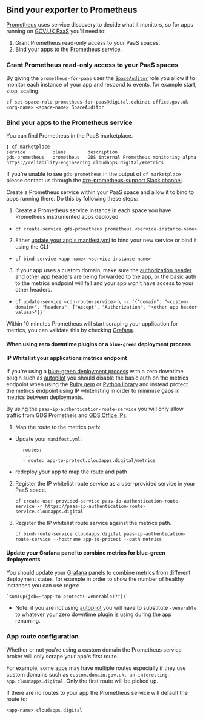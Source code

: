 ## Bind your exporter to Prometheus

[Prometheus][] uses service discovery to decide what it monitors, so for apps running on [GOV.UK PaaS][] you'll need to:

1. Grant Prometheus read-only access to your PaaS spaces.
2. Bind your apps to the Prometheus service.

### Grant Prometheus read-only access to your PaaS spaces

By giving the `prometheus-for-paas` user the [`SpaceAuditor`][] role you allow it to monitor each instance of your app and respond to events, for example start, stop, scaling.

`cf set-space-role prometheus-for-paas@digital.cabinet-office.gov.uk <org-name> <space-name> SpaceAuditor`

### Bind your apps to the Prometheus service

You can find Prometheus in the PaaS marketplace.

```
❯ cf marketplace
service          plans        description
gds-prometheus   prometheus   GDS internal Prometheus monitoring alpha https://reliability-engineering.cloudapps.digital/#metrics
```

If you're unable to see `gds-prometheus` in the output of `cf marketplace` please contact us through the [#re-prometheus-support Slack channel].

Create a Prometheus service within your PaaS space and allow it to bind to apps running there. Do this by following these steps:

1. Create a Prometheus service instance in each space you have Prometheus instrumented apps deployed
  - `cf create-service gds-prometheus prometheus <service-instance-name>`
2. Either [update your app's manifest.yml] to bind your new service or bind it using the CLI
  - `cf bind-service <app-name> <service-instance-name>`
3. If your app uses a custom domain, make sure the [authorization header and other app headers][] are being forwarded to the app, or the basic auth to the metrics endpoint will fail and your app won't have access to your other headers.
  - `cf update-service <cdn-route-service> \
    -c '{"domain": "<custom-domain>", "headers": ["Accept", "Authorization", "<other app header values>"]}'`

Within 10 minutes Prometheus will start scraping your application for metrics, you can validate this by checking [Grafana][].

#### When using zero downtime plugins or a `blue-green` deployment process

#### IP Whitelist your applications metrics endpoint

If you're using a [blue-green deployment process][] with a zero downtime plugin such as [autopilot][] you should disable the basic auth on the metrics endpoint when using the [Ruby gem][] or [Python library][] and instead protect the metrics endpoint using IP whitelisting in order to minimise gaps in metrics between deployments.

By using the `paas-ip-authentication-route-service` you will only allow traffic from GDS Prometheis and [GDS Office IPs][].

1. Map the route to the metrics path:

  - Update your `manifest.yml`:

```
      routes:
      ...
      - route: app-to-protect.cloudapps.digital/metrics
```

  - redeploy your app to map the route and path

2. Register the IP whitelist route service as a user-provided service in your PaaS space.

    `cf create-user-provided-service paas-ip-authentication-route-service -r https://paas-ip-authentication-route-service.cloudapps.digital`

3. Register the IP whitelist route service against the metrics path.

    `cf bind-route-service cloudapps.digital paas-ip-authentication-route-service --hostname app-to-protect --path metrics`

#### Update your Grafana panel to combine metrics for blue-green deployments

You should update your [Grafana][] panels to combine metrics from different deployment states, for example in order to show the number of healthy instances you can use regex:

    `sum(up{job=~"app-to-protect(-venerable)?"})`

- Note: if you are not using [autopilot][] you will have to substitute `-venerable` to whatever your zero downtime plugin is using during the app renaming.

### App route configuration

Whether or not you're using a custom domain the Prometheus service broker will only scrape your app's first route.

For example, some apps may have multiple routes especially if they use custom domains such as `custom.domain.gov.uk, an-interesting-app.cloudapps.digital`. Only the first route will be picked up.

If there are no routes to your app the Prometheus service will default the route to:

`<app-name>.cloudapps.digital`

[authorization header and other app headers]: https://docs.cloud.service.gov.uk/deploying_services/use_a_custom_domain/#forwarding-headers
[autopilot]: https://github.com/contraband/autopilot
[GOV.UK PaaS]: https://www.cloud.service.gov.uk/
[Grafana]: https://grafana-paas.cloudapps.digital
[Prometheus]: https://prometheus.io/
[#re-prometheus-support Slack channel]: https://gds.slack.com/messages/CAF5H4N4Q/
[`SpaceAuditor`]: https://docs.cloud.service.gov.uk/orgs_spaces_users.html#space-auditor
[update your app's manifest.yml]: https://docs.cloudfoundry.org/devguide/deploy-apps/manifest.html#services-block
[blue-green deployment process]: https://docs.cloudfoundry.org/devguide/deploy-apps/blue-green.html
[Ruby gem]: https://github.com/prometheus/client_ruby/
[Python library]: https://github.com/alphagov/gds_metrics_python#optional-configuration
[GDS office IPs]: https://sites.google.com/a/digital.cabinet-office.gov.uk/gds-internal-it/news/aviationhouse-sourceipaddresses
